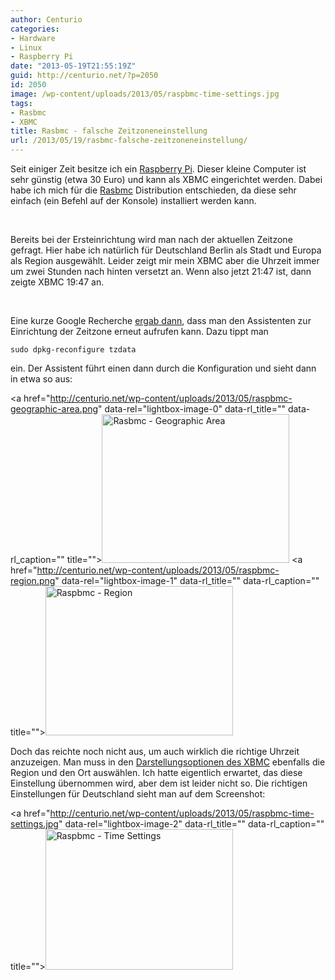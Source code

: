 ```yaml
---
author: Centurio
categories:
- Hardware
- Linux
- Raspberry Pi
date: "2013-05-19T21:55:19Z"
guid: http://centurio.net/?p=2050
id: 2050
image: /wp-content/uploads/2013/05/raspbmc-time-settings.jpg
tags:
- Rasbmc
- XBMC
title: Rasbmc - falsche Zeitzoneneinstellung
url: /2013/05/19/rasbmc-falsche-zeitzoneneinstellung/
---
```

Seit einiger Zeit besitze ich ein [Raspberry Pi](http://www.raspberrypi.org/). Dieser kleine Computer ist sehr günstig (etwa 30 Euro) und kann als XBMC eingerichtet werden. Dabei habe ich mich für die [Rasbmc](http://www.raspbmc.com/) Distribution entschieden, da diese sehr einfach (ein Befehl auf der Konsole) installiert werden kann.

&nbsp;

Bereits bei der Ersteinrichtung wird man nach der aktuellen Zeitzone gefragt. Hier habe ich natürlich für Deutschland Berlin als Stadt und Europa als Region ausgewählt. Leider zeigt mir mein XBMC aber die Uhrzeit immer um zwei Stunden nach hinten versetzt an. Wenn also jetzt 21:47 ist, dann zeigte XBMC 19:47 an.

&nbsp;

Eine kurze Google Recherche [ergab dann](http://strobelstefan.org/?p=2682), dass man den Assistenten zur Einrichtung der Zeitzone erneut aufrufen kann. Dazu tippt man

`sudo dpkg-reconfigure tzdata`

ein. Der Assistent führt einen dann durch die Konfiguration und sieht dann in etwa so aus:

<a href="http://centurio.net/wp-content/uploads/2013/05/raspbmc-geographic-area.png" data-rel="lightbox-image-0" data-rl\_title="" data-rl\_caption="" title=""><img loading="lazy" class="aligncenter size-medium wp-image-2051" alt="Rasbmc - Geographic Area" src="http://centurio.net/wp-content/uploads/2013/05/raspbmc-geographic-area-300x238.png" width="300" height="238" srcset="https://centurio.net/wp-content/uploads/2013/05/raspbmc-geographic-area-300x238.png 300w, https://centurio.net/wp-content/uploads/2013/05/raspbmc-geographic-area.png 571w" sizes="(max-width: 300px) 100vw, 300px" /></a> <a href="http://centurio.net/wp-content/uploads/2013/05/raspbmc-region.png" data-rel="lightbox-image-1" data-rl\_title="" data-rl\_caption="" title=""><img loading="lazy" class="aligncenter size-medium wp-image-2052" alt="Raspbmc - Region" src="http://centurio.net/wp-content/uploads/2013/05/raspbmc-region-300x239.png" width="300" height="239" srcset="https://centurio.net/wp-content/uploads/2013/05/raspbmc-region-300x239.png 300w, https://centurio.net/wp-content/uploads/2013/05/raspbmc-region.png 572w" sizes="(max-width: 300px) 100vw, 300px" /></a>

Doch das reichte noch nicht aus, um auch wirklich die richtige Uhrzeit anzuzeigen. Man muss in den [Darstellungsoptionen des XBMC](http://www.forum-raspberrypi.de/Thread-raspbmc-zeigt-nur-utc-zeit) ebenfalls die Region und den Ort auswählen. Ich hatte eigentlich erwartet, das diese Einstellung übernommen wird, aber dem ist leider nicht so. Die richtigen Einstellungen für Deutschland sieht man auf dem Screenshot:

<a href="http://centurio.net/wp-content/uploads/2013/05/raspbmc-time-settings.jpg" data-rel="lightbox-image-2" data-rl\_title="" data-rl\_caption="" title=""><img loading="lazy" class="aligncenter size-medium wp-image-2053" alt="Raspbmc - Time Settings" src="http://centurio.net/wp-content/uploads/2013/05/raspbmc-time-settings-300x225.jpg" width="300" height="225" srcset="https://centurio.net/wp-content/uploads/2013/05/raspbmc-time-settings-300x225.jpg 300w, https://centurio.net/wp-content/uploads/2013/05/raspbmc-time-settings-1024x768.jpg 1024w" sizes="(max-width: 300px) 100vw, 300px" /></a>

&nbsp;